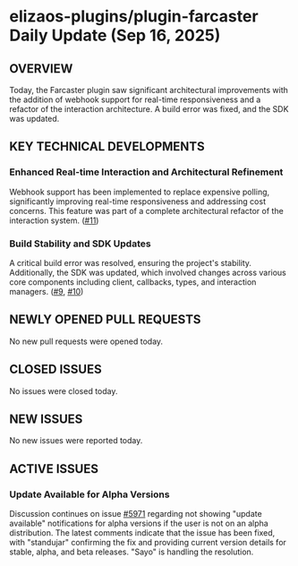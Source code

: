 # elizaos-plugins/plugin-farcaster Daily Update (Sep 16, 2025)
## OVERVIEW 
Today, the Farcaster plugin saw significant architectural improvements with the addition of webhook support for real-time responsiveness and a refactor of the interaction architecture. A build error was fixed, and the SDK was updated.

## KEY TECHNICAL DEVELOPMENTS

### Enhanced Real-time Interaction and Architectural Refinement
Webhook support has been implemented to replace expensive polling, significantly improving real-time responsiveness and addressing cost concerns. This feature was part of a complete architectural refactor of the interaction system. ([#11](https://github.com/elizaos-plugins/plugin-farcaster/pull/11))

### Build Stability and SDK Updates
A critical build error was resolved, ensuring the project's stability. Additionally, the SDK was updated, which involved changes across various core components including client, callbacks, types, and interaction managers. ([#9](https://github.com/elizaos-plugins/plugin-farcaster/pull/9), [#10](https://github.com/elizaos-plugins/plugin-farcaster/pull/10))

## NEWLY OPENED PULL REQUESTS
No new pull requests were opened today.

## CLOSED ISSUES
No issues were closed today.

## NEW ISSUES
No new issues were reported today.

## ACTIVE ISSUES

### Update Available for Alpha Versions
Discussion continues on issue [#5971](https://github.com/elizaos-plugins/plugin-farcaster/issues/5971) regarding not showing "update available" notifications for alpha versions if the user is not on an alpha distribution. The latest comments indicate that the issue has been fixed, with "standujar" confirming the fix and providing current version details for stable, alpha, and beta releases. "Sayo" is handling the resolution.